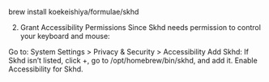 brew install koekeishiya/formulae/skhd

2. Grant Accessibility Permissions
Since Skhd needs permission to control your keyboard and mouse:

Go to: System Settings > Privacy & Security > Accessibility
Add Skhd:
If Skhd isn’t listed, click +, go to /opt/homebrew/bin/skhd, and add it.
Enable Accessibility for Skhd.
